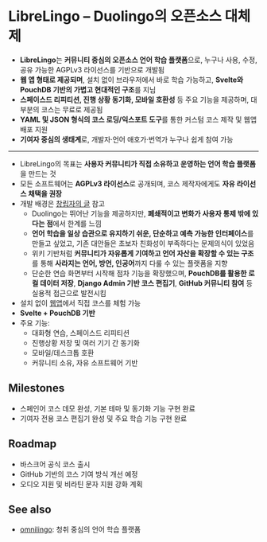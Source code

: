 # LibreLingo – Duolingo의 오픈소스 대체제 


* **LibreLingo**는 **커뮤니티 중심의 오픈소스 언어 학습 플랫폼**으로, 누구나 사용, 수정, 공유 가능한 AGPLv3 라이선스를 기반으로 개발됨
* **웹 앱 형태로 제공되며**, 설치 없이 브라우저에서 바로 학습 가능하고, **Svelte와 PouchDB 기반의 가볍고 현대적인 구조**를 지님
* **스페이스드 리피티션, 진행 상황 동기화, 모바일 호환성** 등 주요 기능을 제공하며, 대부분의 코스는 무료로 제공됨
* **YAML 및 JSON 형식의 코스 로딩/익스포트 도구**를 통한 커스텀 코스 제작 및 웹앱 배포 지원
* **기여자 중심의 생태계**로, 개발자·언어 애호가·번역가 누구나 쉽게 참여 가능

---

* LibreLingo의 목표는 **사용자 커뮤니티가 직접 소유하고 운영하는 언어 학습 플랫폼**을 만드는 것
* 모든 소프트웨어는 **AGPLv3 라이선스**로 공개되며, 코스 제작자에게도 **자유 라이선스 채택을 권장**
* 개발 배경은 [창립자의 글](https://dev.to/kantord/why-i-built-librelingo-280o) 참고
  + Duolingo는 뛰어난 기능을 제공하지만, **폐쇄적이고 변화가 사용자 통제 밖에 있다는 점**에서 한계를 느낌
  + **언어 학습을 일상 습관으로 유지하기 쉬운, 단순하고 예측 가능한 인터페이스**를 만들고 싶었고, 기존 대안들은 초보자 친화성이 부족하다는 문제의식이 있었음
  + 위키 기반처럼 **커뮤니티가 자유롭게 기여하고 언어 자산을 확장할 수 있는 구조**를 통해 **사라지는 언어, 방언, 인공어**까지 다룰 수 있는 플랫폼을 지향
  + 단순한 연습 화면부터 시작해 점차 기능을 확장했으며, **PouchDB를 활용한 로컬 데이터 저장**, **Django Admin 기반 코스 편집기**, **GitHub 커뮤니티 참여** 등 실용적 접근으로 발전시킴
* 설치 없이 [웹앱](https://librelingo.app/)에서 직접 코스를 체험 가능
* **Svelte + PouchDB 기반**
* 주요 기능:
  + 대화형 연습, 스페이스드 리피티션
  + 진행상황 저장 및 여러 기기 간 동기화
  + 모바일/데스크톱 호환
  + 커뮤니티 소유, 자유 소프트웨어 기반

Milestones
----------

* 스페인어 코스 데모 완성, 기본 테마 및 동기화 기능 구현 완료
* 기여자 전용 코스 편집기 완성 및 주요 학습 기능 구현 완료

Roadmap
-------

* 바스크어 공식 코스 출시
* GitHub 기반의 코스 기여 방식 개선 예정
* 오디오 지원 및 비라틴 문자 지원 강화 계획

See also
--------

* [omnilingo](https://github.com/omnilingo/omnilingo): 청취 중심의 언어 학습 플랫폼

